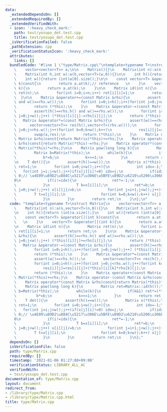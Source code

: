 ```yaml
---
data:
  _extendedDependsOn: []
  _extendedRequiredBy: []
  _extendedVerifiedWith:
  - icon: ':heavy_check_mark:'
    path: test/yosupo_det.test.cpp
    title: test/yosupo_det.test.cpp
  _isVerificationFailed: false
  _pathExtension: cpp
  _verificationStatusIcon: ':heavy_check_mark:'
  attributes:
    links: []
  bundledCode: "#line 1 \"type/Matrix.cpp\"\ntemplate<typename T>\nstruct Matrix{\n\
    \    vector<vector<T>> a;\n\n    Matrix(){}\n    Matrix(int n):a(n,vector<T>(n,0)){}\n\
    \    Matrix(int h,int w):a(h,vector<T>(w,0)){}\n\n    int h(){return (int)a.size();}\n\
    \    int w(){return (int)a[0].size();}\n\n    const vector<T> &operator[](int\
    \ k)const{\n        return a.at(k);// reference   \n    }\n    vector<T> &operator[](int\
    \ k){\n        return a.at(k);\n    }\n\n    Matrix id(int n){\n        Matrix\
    \ ret(n);\n        for(int i=0;i<n;i++) ret[i][i]=1;\n        return ret;\n  \
    \  }\n\n    Matrix &operator+=(const Matrix &rhs){\n        assert(h()==rhs.h()\
    \ and w()==rhs.w());\n        for(int i=0;i<h();i++)for(int j=0;j<w();j++) (*this)[i][j]+=rhs[i][j];\n\
    \        return (*this);\n    }\n    Matrix &operator-=(const Matrix &rhs){\n\
    \        assert(h()==rhs.h() and w()==rhs.w());\n        for(int i=0;i<h();i++)for(int\
    \ j=0;j<w();j++) (*this)[i][j]-=rhs[i][j];\n        return (*this);\n    }\n \
    \   Matrix &operator*=(const Matrix &rhs){\n        assert(w()==rhs.h());\n  \
    \      vector<vector<T>> res(h(),vector<T>(rhs.w()));\n        for(int i=0;i<h();i++)for(int\
    \ j=0;j<rhs.w();j++)for(int k=0;k<w();k++)\n            res[i][j]=res[i][j]+(*this)[i][k]*rhs[k][j];\n\
    \        swap(a,res);\n        return (*this);\n    }\n    Matrix operator+(const\
    \ Matrix &rhs)const{return Matrix(*this)+=rhs;}\n    Matrix operator-(const Matrix\
    \ &rhs)const{return Matrix(*this)-=rhs;}\n    Matrix operator*(const Matrix &rhs)const{return\
    \ Matrix(*this)*=rhs;}\n\n    Matrix pow(long long k){\n        Matrix ret=Matrix::id(h());\n\
    \        Matrix b=Matrix(*this);\n        while(k){\n            if(k&1) ret*=(*this);\n\
    \            b*=b;\n            k>>=1;\n        }\n        return ret;\n    }\n\
    \n    T det(){\n        assert(h()==w());\n        Matrix x(*this);\n        T\
    \ ret=1;\n        for(int i=0;i<w();i++){\n            int idx=-1;\n         \
    \   for(int j=i;j<w();j++)if(x[j][i]!=0) idx=j;\n            if(idx==-1) return\
    \ 0;// \u4E09\u89D2\u884C\u5217\u306E\u5BFE\u89D2\u6210\u5206\u306E1\u3064\u304C\
    0\n            if(i!=idx){\n                ret*=-1;\n                swap(x[i],x[idx]);\n\
    \            }\n            T b=x[i][i];\n            ret*=b;\n            for(int\
    \ j=0;j<w();j++) x[i][j]/=b;\n            for(int j=i+1;j<w();j++){\n        \
    \        T t=x[j][i];\n                for(int k=0;k<w();k++) x[j][k]-=x[i][k]*t;\n\
    \            }\n        }\n        return ret;\n    }\n};\n"
  code: "template<typename T>\nstruct Matrix{\n    vector<vector<T>> a;\n\n    Matrix(){}\n\
    \    Matrix(int n):a(n,vector<T>(n,0)){}\n    Matrix(int h,int w):a(h,vector<T>(w,0)){}\n\
    \n    int h(){return (int)a.size();}\n    int w(){return (int)a[0].size();}\n\n\
    \    const vector<T> &operator[](int k)const{\n        return a.at(k);// reference\
    \   \n    }\n    vector<T> &operator[](int k){\n        return a.at(k);\n    }\n\
    \n    Matrix id(int n){\n        Matrix ret(n);\n        for(int i=0;i<n;i++)\
    \ ret[i][i]=1;\n        return ret;\n    }\n\n    Matrix &operator+=(const Matrix\
    \ &rhs){\n        assert(h()==rhs.h() and w()==rhs.w());\n        for(int i=0;i<h();i++)for(int\
    \ j=0;j<w();j++) (*this)[i][j]+=rhs[i][j];\n        return (*this);\n    }\n \
    \   Matrix &operator-=(const Matrix &rhs){\n        assert(h()==rhs.h() and w()==rhs.w());\n\
    \        for(int i=0;i<h();i++)for(int j=0;j<w();j++) (*this)[i][j]-=rhs[i][j];\n\
    \        return (*this);\n    }\n    Matrix &operator*=(const Matrix &rhs){\n\
    \        assert(w()==rhs.h());\n        vector<vector<T>> res(h(),vector<T>(rhs.w()));\n\
    \        for(int i=0;i<h();i++)for(int j=0;j<rhs.w();j++)for(int k=0;k<w();k++)\n\
    \            res[i][j]=res[i][j]+(*this)[i][k]*rhs[k][j];\n        swap(a,res);\n\
    \        return (*this);\n    }\n    Matrix operator+(const Matrix &rhs)const{return\
    \ Matrix(*this)+=rhs;}\n    Matrix operator-(const Matrix &rhs)const{return Matrix(*this)-=rhs;}\n\
    \    Matrix operator*(const Matrix &rhs)const{return Matrix(*this)*=rhs;}\n\n\
    \    Matrix pow(long long k){\n        Matrix ret=Matrix::id(h());\n        Matrix\
    \ b=Matrix(*this);\n        while(k){\n            if(k&1) ret*=(*this);\n   \
    \         b*=b;\n            k>>=1;\n        }\n        return ret;\n    }\n\n\
    \    T det(){\n        assert(h()==w());\n        Matrix x(*this);\n        T\
    \ ret=1;\n        for(int i=0;i<w();i++){\n            int idx=-1;\n         \
    \   for(int j=i;j<w();j++)if(x[j][i]!=0) idx=j;\n            if(idx==-1) return\
    \ 0;// \u4E09\u89D2\u884C\u5217\u306E\u5BFE\u89D2\u6210\u5206\u306E1\u3064\u304C\
    0\n            if(i!=idx){\n                ret*=-1;\n                swap(x[i],x[idx]);\n\
    \            }\n            T b=x[i][i];\n            ret*=b;\n            for(int\
    \ j=0;j<w();j++) x[i][j]/=b;\n            for(int j=i+1;j<w();j++){\n        \
    \        T t=x[j][i];\n                for(int k=0;k<w();k++) x[j][k]-=x[i][k]*t;\n\
    \            }\n        }\n        return ret;\n    }\n};"
  dependsOn: []
  isVerificationFile: false
  path: type/Matrix.cpp
  requiredBy: []
  timestamp: '2021-01-06 01:27:08+09:00'
  verificationStatus: LIBRARY_ALL_AC
  verifiedWith:
  - test/yosupo_det.test.cpp
documentation_of: type/Matrix.cpp
layout: document
redirect_from:
- /library/type/Matrix.cpp
- /library/type/Matrix.cpp.html
title: type/Matrix.cpp
---
```


